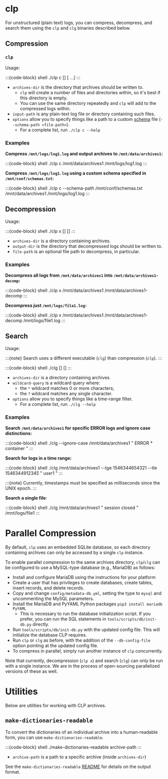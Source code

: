 # clp

For unstructured (plain text) logs, you can compress, decompress, and search them using the `clp`
and `clg` binaries described below.

## Compression

### `clp`

Usage:

:::{code-block} shell
./clp c [<options>] <archives-dir> <input-path> [<input-path> ...]
:::

* `archives-dir` is the directory that archives should be written to.
  * `clp` will create a number of files and directories within, so it's best if this directory is
    empty.
  * You can use the same directory repeatedly and `clp` will add to the compressed logs within.
* `input-path` is any plain-text log file or directory containing such files.
* `options` allow you to specify things like a path to a custom
  [schema](schema) file (`--schema-path <file-path>`).
  * For a complete list, run `./clp c --help`

### Examples

**Compress `/mnt/logs/log1.log` and output archives to `/mnt/data/archives1`:**

:::{code-block} shell
./clp c /mnt/data/archives1 /mnt/logs/log1.log
:::

**Compress `/mnt/logs/log1.log` using a custom schema specified in `/mnt/conf/schemas.txt`:**

:::{code-block} shell
./clp c --schema-path /mnt/conf/schemas.txt /mnt/data/archives1 /mnt/logs/log1.log
:::

## Decompression

Usage:

:::{code-block} shell
./clp x [<options>] <archives-dir> <output-dir> [<file-path>]
:::

* `archives-dir` is a directory containing archives.
* `output-dir` is the directory that decompressed logs should be written to.
* `file-path` is an optional file path to decompress, in particular.

### Examples

**Decompress all logs from `/mnt/data/archives1` into `/mnt/data/archives1-decomp`:**

:::{code-block} shell
./clp x /mnt/data/archives1 /mnt/data/archives1-decomp
:::

**Decompress just `/mnt/logs/file1.log`:**

:::{code-block} shell
./clp x /mnt/data/archives1 /mnt/data/archives1-decomp /mnt/logs/file1.log
:::

## Search

Usage:

:::{note}
Search uses a different executable (`clg`) than compression (`clp`).
:::

:::{code-block} shell
./clg [<options>] <archives-dir> <wildcard-query> [<file-path>]
:::

* `archives-dir` is a directory containing archives.
* `wildcard-query` is a wildcard query where:
  * the `*` wildcard matches 0 or more characters;
  * the `?` wildcard matches any single character.
* `options` allow you to specify things like a time-range filter.
  * For a complete list, run `./clg --help`

### Examples

**Search `/mnt/data/archives1` for specific ERROR logs and ignore case distinctions:**

:::{code-block} shell
./clg --ignore-case /mnt/data/archives1 " ERROR * container "
:::

**Search for logs in a time range:**

:::{code-block} shell
./clg /mnt/data/archives1 --tge 1546344654321 --tle 1546344912345 " user1 "
:::

:::{note}
Currently, timestamps must be specified as milliseconds since the UNIX epoch.
:::

**Search a single file**:

:::{code-block} shell
./clg /mnt/data/archives1 " session closed " /mnt/logs/file1
:::

# Parallel Compression

By default, `clp` uses an embedded SQLite database, so each directory containing archives can only
be accessed by a single `clp` instance.

To enable parallel compression to the same archives directory, `clp`/`clg` can be configured to use
a MySQL-type database (e.g., MariaDB) as follows:

* Install and configure MariaDB using the instructions for your platform
* Create a user that has privileges to create databases, create tables, insert records, and delete
  records.
* Copy and change `config/metadata-db.yml`, setting the type to `mysql` and uncommenting the MySQL
  parameters.
* Install the MariaDB and PyYAML Python packages `pip3 install mariadb PyYAML`
  * This is necessary to run the database initialization script. If you prefer, you can run the SQL
    statements in `tools/scripts/db/init-db.py` directly.
* Run `tools/scripts/db/init-db.py` with the updated config file. This will initialize the database
  CLP requires.
* Run `clp` or `clg` as before, with the addition of the `--db-config-file` option pointing at the
  updated config file.
* To compress in parallel, simply run another instance of `clp` concurrently.

Note that currently, decompression (`clp x`) and search (`clg`) can only be run with a single
instance. We are in the process of open-sourcing parallelized versions of these as well.

# Utilities

Below are utilities for working with CLP archives. 

## `make-dictionaries-readable`

To convert the dictionaries of an individual archive into a human-readable form, you can use
`make-dictionaries-readable`.

:::{code-block} shell
./make-dictionaries-readable archive-path <output dir>
:::

* `archive-path` is a path to a specific archive (inside `archives-dir`)

See the `make-dictionaries-readable` 
[README](../../../../components/core/src/clp/make_dictionaries_readable/README.md) for details on the 
output format.
